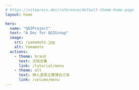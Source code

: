 ```yaml
---
# https://vitepress.dev/reference/default-theme-home-page
layout: home

hero:
  name: "QGIProject"
  text: "A Doc for QGIGroup"
  image:
    src: /yamamoto.jpg
    alt: Yamamoto
  actions:
    - theme: brand
      text: 文档合集
      link: /tutorial/menu
    - theme: alt
      text: 神人语录之赛博合订本
      link: /volume/menu
---
```


